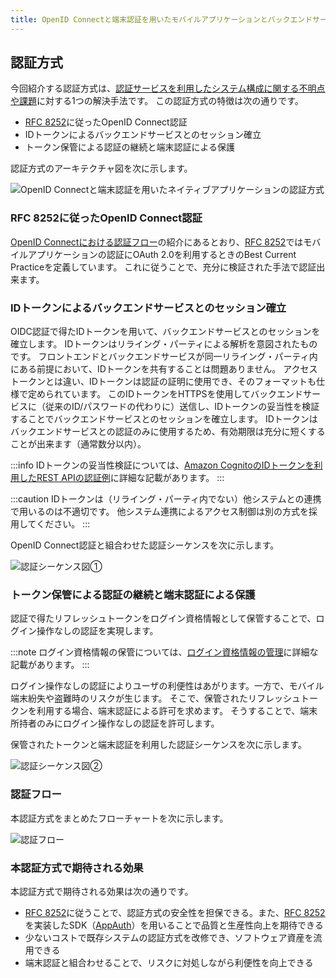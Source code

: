 ```yaml
---
title: OpenID Connectと端末認証を用いたモバイルアプリケーションとバックエンドサービスの認証方式
---
```


## 認証方式

今回紹介する認証方式は、[認証サービスを利用したシステム構成に関する不明点や課題](overview#認証サービスを利用したシステム構成に関する不明点や課題)に対する1つの解決手法です。
この認証方式の特徴は次の通りです。

- [RFC 8252](https://www.rfc-editor.org/rfc/rfc8252.txt)に従ったOpenID Connect認証
- IDトークンによるバックエンドサービスとのセッション確立
- トークン保管による認証の継続と端末認証による保護

認証方式のアーキテクチャ図を次に示します。

![OpenID Connectと端末認証を用いたネイティブアプリケーションの認証方式](authn-with-backend-using-OIDC-and-device-authn-architecture.svg)

### RFC 8252に従ったOpenID Connect認証

[OpenID Connectにおける認証フロー](./stateless-authn.md#openid-connectにおける認証フロー)の紹介にあるとおり、[RFC 8252](https://www.rfc-editor.org/rfc/rfc8252.txt)ではモバイルアプリケーションの認証にOAuth 2.0を利用するときのBest Current Practiceを定義しています。
これに従うことで、充分に検証された手法で認証出来ます。

### IDトークンによるバックエンドサービスとのセッション確立

OIDC認証で得たIDトークンを用いて、バックエンドサービスとのセッションを確立します。
IDトークンはリライング・パーティによる解析を意図されたものです。
フロントエンドとバックエンドサービスが同一リライング・パーティ内にある前提において、IDトークンを共有することは問題ありません。
アクセストークンとは違い、IDトークンは認証の証明に使用でき、そのフォーマットも仕様で定められています。
このIDトークンをHTTPSを使用してバックエンドサービスに（従来のID/パスワードの代わりに）送信し、IDトークンの妥当性を検証することでバックエンドサービスとのセッションを確立します。
IDトークンはバックエンドサービスとの認証のみに使用するため、有効期限は充分に短くすることが出来ます（通常数分以内）。

:::info
IDトークンの妥当性検証については、[Amazon CognitoのIDトークンを利用したREST APIの認証例](https://fintan.jp)に詳細な記載があります。
:::

:::caution
IDトークンは（リライング・パーティ内でない）他システムとの連携で用いるのは不適切です。
他システム連携によるアクセス制御は別の方式を採用してください。
:::

OpenID Connect認証と組合わせた認証シーケンスを次に示します。

![認証シーケンス図①](authn-sequence-1.svg)

### トークン保管による認証の継続と端末認証による保護

認証で得たリフレッシュトークンをログイン資格情報として保管することで、ログイン操作なしの認証を実現します。

:::note
ログイン資格情報の保管については、[ログイン資格情報の管理](./manage-credentials)に詳細な記載があります。
:::

ログイン操作なしの認証によりユーザの利便性はあがります。一方で、モバイル端末紛失や盗難時のリスクが生じます。
そこで、保管されたリフレッシュトークンを利用する場合、端末認証による許可を求めます。
そうすることで、端末所持者のみにログイン操作なしの認証を許可します。

保管されたトークンと端末認証を利用した認証シーケンスを次に示します。

![認証シーケンス図②](authn-sequence-2.svg)

### 認証フロー

本認証方式をまとめたフローチャートを次に示します。

![認証フロー](authn-flowchart.svg)

### 本認証方式で期待される効果

本認証方式で期待される効果は次の通りです。

- [RFC 8252](https://www.rfc-editor.org/rfc/rfc8252.txt)に従うことで、認証方式の安全性を担保できる。また、[RFC 8252](https://www.rfc-editor.org/rfc/rfc8252.txt)を実装したSDK（[AppAuth](https://appauth.io/)）を用いることで品質と生産性向上を期待できる
- 少ないコストで既存システムの認証方式を改修でき、ソフトウェア資産を流用できる
- 端末認証と組合わせることで、リスクに対処しながら利便性を向上できる
